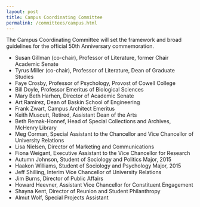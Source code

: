 ```yaml
---
layout: post
title: Campus Coordinating Committee
permalink: /committees/campus.html
---
```

The Campus Coordinating Committee will set the framework and broad guidelines for the official 50th Anniversary commemoration.

* Susan Gillman (co-chair), Professor of Literature, former Chair Academic Senate 
* Tyrus Miller (co-chair), Professor of Literature, Dean of Graduate Studies
* Faye Crosby, Professor of Psychology, Provost of Cowell College
* Bill Doyle, Professor Emeritus of Biological Sciences
* Mary Beth Harhen, Director of Academic Senate
* Art Ramirez, Dean of Baskin School of Engineering
* Frank Zwart, Campus Architect Emeritus
* Keith Muscutt, Retired, Assistant Dean of the Arts
* Beth Remak-Honnef, Head of Special Collections and Archives, McHenry Library
* Meg Corman, Special Assistant to the Chancellor and Vice Chancellor of University Relations
* Lisa Nielsen, Director of Marketing and Communications
* Fiona Weigant, Executive Assistant to the Vice Chancellor for Research
* Autumn Johnson, Student of Sociology and Politics Major, 2015
* Haakon Williams, Student of Sociology and Psychology Major, 2015
* Jeff Shilling, Interim Vice Chancellor of University Relations
* Jim Burns, Director of Public Affairs
* Howard Heevner, Assistant Vice Chancellor for Constituent Engagement
* Shayna Kent, Director of Reunion and Student Philanthropy
* Almut Wolf, Special Projects Assistant
